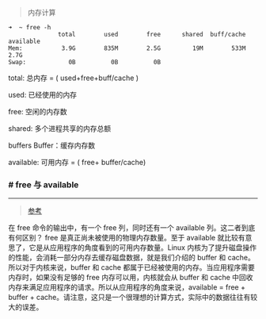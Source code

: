 > 内存计算


    ➜  ~ free -h
                  total        used        free      shared  buff/cache   available
    Mem:           3.9G        835M        2.5G         19M        533M        2.7G
    Swap:            0B          0B          0B


total: 总内存 = ( used+free+buff/cache )

used: 已经使用的内存

free: 空闲的内存数

shared: 多个进程共享的内存总额

buffers Buffer：缓存内存数

available: 可用内存 = ( free+ buffer/cache)  


### # free 与 available
----

> [参考](https://www.imooc.com/article/26314)

在 free 命令的输出中，有一个 free 列，同时还有一个 available 列。这二者到底有何区别？
free 是真正尚未被使用的物理内存数量。至于 available 就比较有意思了，它是从应用程序的角度看到的可用内存数量。Linux 内核为了提升磁盘操作的性能，会消耗一部分内存去缓存磁盘数据，就是我们介绍的 buffer 和 cache。所以对于内核来说，buffer 和 cache 都属于已经被使用的内存。当应用程序需要内存时，如果没有足够的 free 内存可以用，内核就会从 buffer 和 cache 中回收内存来满足应用程序的请求。所以从应用程序的角度来说，available  = free + buffer + cache。请注意，这只是一个很理想的计算方式，实际中的数据往往有较大的误差。
